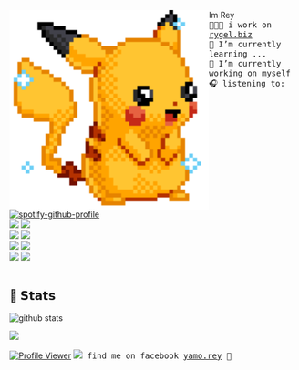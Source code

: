 <img align="left" width="350" src="https://github.com/grace-cie/grace-cie/blob/main/pickachushiny.gif"></a> Im Rey<br><samp>
  👩🏼‍💻 i work on [rygel.biz](https://rygel.biz) <br> 
  🌱 I’m currently learning ...  <br>
  🔭 I’m currently working on myself <br>
  🎧 listening to: <br></samp>
[![spotify-github-profile](https://spotify-github-profile.vercel.app/api/view?uid=22thftxib35zraloo4ct2unwa&cover_image=true&theme=novatorem)](https://github.com/kittinan/spotify-github-profile) <br>
![](https://img.shields.io/badge/-Nodejs-43853d?style=flat-square&logo=Node.js&logoColor=white)
![](https://img.shields.io/badge/-JavaScript-e5cd0c?style=flat-square&logo=JavaScript&labelColor=f7df1e&logoColor=000) <br>
![](https://img.shields.io/badge/-TypeScript-3178C6?style=flat-square&logo=TypeScript&logoColor=white&color=blue)
![](https://img.shields.io/badge/-Vue.js-29beb0?style=flat-square&logo=vue.js&labelColor=ffffff&color=4FC08D) <br>
![](https://img.shields.io/badge/-React-29beb0?style=flat-square&logo=React&labelColor=ffffff&color=61DAFB)
![](https://img.shields.io/badge/-NPM-CB3837?style=flat-square&logo=npm&logoColor=white) <br>
![](https://img.shields.io/badge/-MySQL-white?style=flat-square&logo=MySQL&logoColor=white&color=fff&labelColor=4479A1)
![](https://img.shields.io/badge/-Php-white?style=flat-square&logo=Php&logoColor=white&color=fff&labelColor=4479A1) <br>
<br>
## :green_heart: 𝗦𝘁𝗮𝘁𝘀

![github stats](https://github-readme-stats.vercel.app/api?username=grace-cie&show_icons=true&theme=onedark)

<img src="https://github-readme-stats.vercel.app/api/top-langs/?username=grace-cie&layout=compact&theme=onedark" />

<!--<br><br><br><br><br><br><br><br><br>-->
[![Profile Viewer](https://komarev.com/ghpvc/?username=grace-cie&style=for-the-badge&color=purple)](https://github.com/antonkomarev/github-profile-views-counter)
<samp><img src="https://img.icons8.com/color/2x/facebook.png" width="23">  find me on facebook [yamo.rey](https://www.facebook.com/yamo.rey) 💭


<!--
**grace-cie/grace-cie** is a ✨ _special_ ✨ repository because its `README.md` (this file) appears on your GitHub profile.



Here are some ideas to get you started:

- 🔭 I’m currently working on ...
- 🌱 I’m currently learning ...
- 👯 I’m looking to collaborate on ...
- 🤔 I’m looking for help with ...
- 💬 Ask me about ...
- 📫 How to reach me: ...
- 😄 Pronouns: ...
- ⚡ Fun fact: ...
-->
